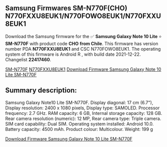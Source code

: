 <h2>Samsung Firmwares SM-N770F(CHO) N770FXXU8EUK1/N770FOWO8EUK1/N770FXXU8EUK1</h2>
Download the Samsung firmware for the ✅ <strong>Samsung Galaxy Note 10 Lite </strong> ⭐ <strong>SM-N770F</strong> with product code <strong>CHO</strong> <strong> from Chile</strong>. This firmware has version number PDA <strong>N770FXXU8EUK1</strong> and CSC N770FOWO8EUK1. The operating system of this firmware is Android R , with build date 2021-12-22. Changelist <strong>22417460</strong>.

[SM-N770F](https://samfirm.shop/samsung/model/SM-N770F)
[N770FXXU8EUK1](https://samfirm.shop/samsung/pda/N770FXXU8EUK1)
[Download Firmware Samsung Galaxy Note 10 Lite SM-N770F](https://samfirm.shop/samsung/firmware/484377)
<h2>Summary description:</h2>
<p>Samsung Galaxy Note10 Lite SM-N770F. Display diagonal: 17 cm (6.7"), Display resolution: 2400 x 1080 pixels, Display type: SAMOLED. Processor frequency: 2.7 GHz. RAM capacity: 6 GB, Internal storage capacity: 128 GB. Rear camera resolution (numeric): 12 MP, Rear camera type: Triple camera. SIM card capability: Dual SIM. Operating system installed: Android 10.0. Battery capacity: 4500 mAh. Product colour: Multicolour. Weight: 199 g</p>


[Download Firmware Samsung Galaxy Note 10 Lite SM-N770F](https://samfirm.shop/samsung/firmware/484377)
